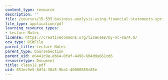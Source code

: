 ```yaml
---
content_type: resource
description: ''
file: /courses/15-535-business-analysis-using-financial-statements-spring-2003/851ec9e58df438a59ba140000885c85e_class12.pdf
file_type: application/pdf
learning_resource_types:
- Lecture Notes
license: https://creativecommons.org/licenses/by-nc-sa/4.0/
ocw_type: OCWFile
parent_title: Lecture Notes
parent_type: CourseSection
parent_uid: e6441c9e-eb64-0faf-4498-604dda661cd6
resourcetype: Document
title: class12.pdf
uid: 851ec9e5-8df4-38a5-9ba1-40000885c85e
---
```

